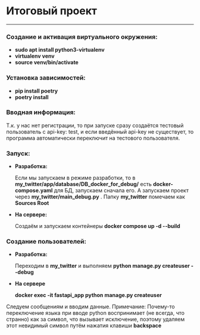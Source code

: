 # Итоговый проект

------------


### Создание и активация виртуального окружения:

- **sudo apt install python3-virtualenv**
- **virtualenv venv**
- **source venv/bin/activate**

### Установка зависимостей:

- **pip install poetry**
- **poetry install**

### Вводная информация:
Т.к. у нас нет регистрации, то при запуске сразу создаётся тестовый пользователь с api-key: test, и если введённый api-key не существует, то программа автоматически переключит на тестового пользователя.

### 
### Запуск:
- **Разработка:**

    Если мы запускаем в режиме разработки, то в **my_twitter/app/database/DB_docker_for_debug/** есть **docker-compose.yaml** для БД, запускаем сначала его. А запускаем проект через **my_twitter/main_debug.py** .
    Папку **my_twitter** помечаем как **Sources Root**
- **На сервере:**
    
    Создаём и запускаем контейнеры **docker compose up -d --build**

### Создание пользователей:

- **Разработка:**

    Переходим в **my_twitter** и выполняем **python manage.py createuser --debug**
- **На сервере**

    **docker exec -it fastapi_app python manage.py createuser**

Следуем сообщениям и вводим данные.
Примечание: Почему-то переключение языка при вводе python воспринимает (не всегда, что странно) как за символ, что вызывает исключение, поэтому удаляем этот невидимый символ путём нажатия клавиши **backspace**
